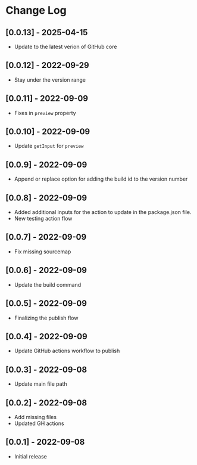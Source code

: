 # Change Log

## [0.0.13] - 2025-04-15

- Update to the latest verion of GitHub core

## [0.0.12] - 2022-09-29

- Stay under the version range

## [0.0.11] - 2022-09-09

- Fixes in `preview` property

## [0.0.10] - 2022-09-09

- Update `getInput` for `preview`

## [0.0.9] - 2022-09-09

- Append or replace option for adding the build id to the version number

## [0.0.8] - 2022-09-09

- Added additional inputs for the action to update in the package.json file.
- New testing action flow

## [0.0.7] - 2022-09-09

- Fix missing sourcemap

## [0.0.6] - 2022-09-09

- Update the build command

## [0.0.5] - 2022-09-09

- Finalizing the publish flow

## [0.0.4] - 2022-09-09

- Update GitHub actions workflow to publish

## [0.0.3] - 2022-09-08

- Update main file path

## [0.0.2] - 2022-09-08

- Add missing files
- Updated GH actions

## [0.0.1] - 2022-09-08

- Initial release
